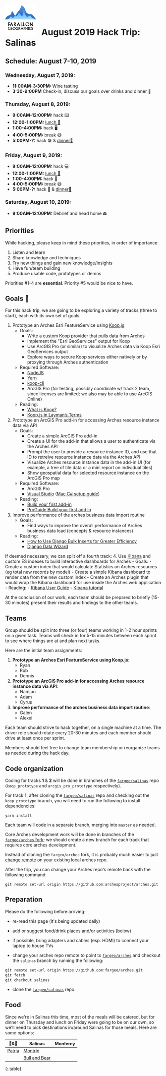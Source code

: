 # <img src="img/fargeo.png" style="width: 100px; margin-right:10px;"/> August 2019 Hack Trip: Salinas

## Schedule: August 7-10, 2019

### Wednesday, August 7, 2019:
- **11:00AM-3:30PM:** Wine tasting
- **3:30-9:00PM** Check-in, discuss our goals over drinks and dinner 🍺

### Thursday, August 8, 2019:
- **9:00AM-12:00PM:** hack ⌨️
- **12:00-1:00PM:** [lunch 🍴](#food)
- **1:00-4:00PM:** hack 🖥
- **4:00-5:00PM:** break 😅
- **5:00PM-?:** hack 🛠 & [dinner🍴](#food)

### Friday, August 9, 2019:
- **9:00AM-12:00PM:** hack 💻
- **12:00-1:00PM:** [lunch 🍴](#food)
- **1:00-4:00PM:** hack 📱
- **4:00-5:00PM:** break 😅
- **5:00PM-?:** hack 🤘 & [dinner🍴](#food)

### Saturday, August 10, 2019:
- **9:00AM-12:00PM:** Debrief and head home 🚘

## Priorities

While hacking, please keep in mind these priorities, in order of importance:

1. Listen and learn
2. Share knowledge and techniques
3. Try new things and gain new knowledge/insights
4. Have fun/team building
5. Produce usable code, prototypes or demos

Priorities #1-4 are **essential**.  Priority #5 would be nice to have.

## Goals 💯

For this hack trip, we are going to be exploring a variety of tracks (three to start), each with its own set of goals.
1. Prototype an Arches Esri FeatureService using [Koop.js](https://koopjs.github.io/)
    - Goals:
        - Write a custom Koop provider that pulls data from Arches
        - Implement the "Esri GeoServices" output for Koop
        - Use ArcGIS Pro (or similar) to visualize Arches data via Koop Esri GeoServices output
        - Explore ways to secure Koop services either natively or by proxying through Arches authentication
    - Required Software:
        - [NodeJS](https://nodejs.org/en/)
        - [Yarn](https://yarnpkg.com/en/)
        - [koop-cli](https://github.com/koopjs/koop-cli)
        - ArcGIS Pro (for testing, possibly coordinate w/ track 2 team, since licenses are limited; we also may be able to use ArcGIS Online)
    - Reading:
        - [What is Koop?](https://koopjs.github.io/docs/basics/what-is-koop)
        - [Koop.js in Layman’s Terms](https://medium.com/@lusisuwandi/koop-js-in-laymans-terms-15549599ae7)
2. Prototype an ArcGIS Pro add-in for accessing Arches resource instance data via API
    - Goals:
        - Create a simple ArcGIS Pro add-in
        - Create a UI for the add-in that allows a user to authenticate via the Arches API
        - Prompt the user to provide a resource instance ID, and use that ID to retreive resource instance data via the Arches API
        - Visualize Arches resource instance data in the add-in UI (for example, a tree of tile data or a mini report on individual tiles)
        - Show geospatial data for selected resource instance on the ArcGIS Pro map
    - Required Software:
        - ArcGIS Pro
        - [Visual Studio](https://visualstudio.microsoft.com/) ([Mac C# setup guide](https://www.youtube.com/watch?v=71i5C0l4POw))
    - Reading:
        - [Build your first add-in](https://developers.arcgis.com/labs/pro/build-your-first-add-in/)
        - [ProGuide Build your first add in](https://github.com/Esri/arcgis-pro-sdk/wiki/ProGuide-Build-your-first-add-in)
3. Improve performance of the arches business data import routine
    - Goals:
        - Find ways to improve the overall performance of Arches business data load (concepts & resource instances)
    - Reading:
        - [How to Use Django Bulk Inserts for Greater Efficiency](https://www.caktusgroup.com/blog/2019/01/09/django-bulk-inserts/)
        - [Django Data Wizard](https://github.com/wq/django-data-wizard)

If deemed necessary, we can split off a fourth track:
4. Use [Kibana](https://www.elastic.co/products/kibana) and custom ES indexes to build interactive dashboards for Arches
    - Goals:
        - Create a custom index that would calculate Statistics on Arches resources (eg total new records by model)
        - Create a simple Kibana dashboard to render data from the new custom index
        - Create an Arches plugin that would wrap the Kibana dashboard for use inside the Arches web application
    - Reading:
        - [Kibana User Guide](https://www.elastic.co/guide/en/kibana/6.7/introduction.html)
        - [Kibana tutorial](https://logz.io/blog/kibana-tutorial/)

At the conclusion of our work, each team should be prepared to briefly (15-30 minutes) present their results and findings to the other teams.

## Teams

Group should be split into three (or four) teams working in 1-2 hour sprints on a given task. Teams will check in for 5-15 minutes between each sprint to see where things are at and plan next tasks.

Here are the initial team assignments:

1. **Prototype an Arches Esri FeatureService using Koop.js**:
    - Ryan
    - Rob
    - Dennis
2. **Prototype an ArcGIS Pro add-in for accessing Arches resource instance data via API**:
    - Namjun
    - Adam
    - Cyrus
3. **Improve performance of the arches business data import routine**:
    - Galen
    - Alexei

Each team should strive to hack together, on a single machine at a time.  The driver role should rotate every 20-30 minutes and each member should drive at least once per sprint.

Members should feel free to change team membership or reorganize teams as needed during the hack day.

## Code organization

Coding for tracks **1** & **2** will be done in branches of the [`fargeo/salinas`](https://github.com/fargeo/salinas) repo (`koop_prototype` and `arcgis_pro_prototype` respectively).

For track **1**, after cloning the [`fargeo/salinas`](https://github.com/fargeo/salinas) repo and checking out the `koop_prototype` branch, you will need to run the following to install dependencies:
```
yarn install
```

Each team will code in a separate branch, merging into `master` as needed.

Core Arches development work will be done in branches of the [`fargeo/arches` fork](https://github.com/fargeo/arches); we should create a new branch for each track that requires core arches development.

Instead of cloning the `fargeo/arches` fork, it is probably much easier to just [change remote](#preparation) on your existing local arches repo.

After the trip, you can change your Arches repo's remote back with the following command:
```
git remote set-url origin https://github.com:archesproject/arches.git
```

## Preparation

Please do the following before arriving:

- re-read this page (it's being updated daily)
- add or suggest food/drink places and/or activities (below)
- if possible, bring adapters and cables (esp. HDMI) to connect your laptop to house TVs

- change your arches repo remote to point to [`fargeo/arches`](https://github.com/fargeo/arches) and checkout the `salinas` branch by running the following:
```
git remote set-url origin https://github.com:fargeo/arches.git
git fetch
git checkout salinas
```

- clone the [`fargeo/salinas`](https://github.com/fargeo/salinas) repo


## Food

Since we're in Salinas this time, most of the meals will be catered, but for dinner on Thursday and lunch on Friday were going to be on our own, so we'll need to pick destinations in/around Salinas for those meals.  Here are some options:

🍴&🍻 | **Salinas** | **Monterey** 
--- | --- | --- 
 | [Patria](https://www.yelp.com/biz/patria-salinas) | [Montrio](https://www.montrio.com/menu/)
 |  | [Bull and Bear](https://bullandbearca.com/)
{:.table}
